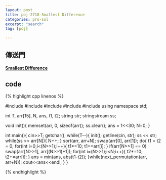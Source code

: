 ```yaml
---
layout: post
title: poj-2718-Smallest Difference
categories: pro-sol
excerpt: "search"
tag: [poj]

---
```


## 傳送門

#### [Smallest Difference](http://poj.org/problem?id=2718)

## code

{% highlight cpp linenos %}

#include <iostream>
#include <sstream>
#include <string>
#include <cstring>
#include <algorithm>
using namespace std;

int T, arr[15], N, ans, t1, t2;
string str;
stringstream ss;

void init(){
  memset(arr, 0, sizeof(arr));
  ss.clear();
  ans = 1<<30;
  N=0;
}


int main(){
  cin>>T;
  getchar();
  while(T--){
    init();
    getline(cin, str);
    ss << str;
    while(ss >> arr[N]){
      N++;
    }
    sort(arr, arr+N);
    swap(arr[0], arr[1]);
    do{
      t1 = t2 = 0;
      for(int i=0;i<(N>>1);i++){
        t1*=10;
        t1+=arr[i];
      }
      if(arr[N>>1] == 0)
        swap(arr[N>>1], arr[(N>>1)+1]);
      for(int i=(N>>1);i<N;i++){
        t2*=10;
        t2+=arr[i];
      }
      ans = min(ans, abs(t1-t2));
    }while(next_permutation(arr, arr+N));
    cout<<ans<<endl;
  }
}


{% endhighlight %}

